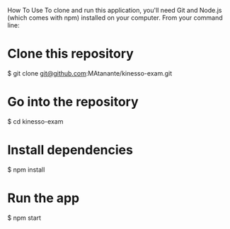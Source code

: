 How To Use
To clone and run this application, you'll need Git and Node.js (which comes with npm) installed on your computer. From your command line:

# Clone this repository
$ git clone git@github.com:MAtanante/kinesso-exam.git

# Go into the repository
$ cd kinesso-exam

# Install dependencies
$ npm install

# Run the app
$ npm start